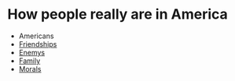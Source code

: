 How people really are in America
================

<ul id="subMenue">
    <li><a class="selected" title= "How people really are in America">Americans</a></li>
    <li><a href="/jncwinner/fluffy-barnacle/friendships.md" title="How friends really are in America">Friendships</a></li>
    <li><a href="/jncwinner/fluffy-barnacle/enemy.md" title="How enemys really are in America">Enemys</a></li>
    <li><a href="/jncwinner/fluffy-barnacle/family.md" title="How family really is in America">Family</a></li>
    <li><a href="/jncwinner/fluffy-barnacle/morals.md" title="Where morals lie">Morals</a></li>
</ul>

